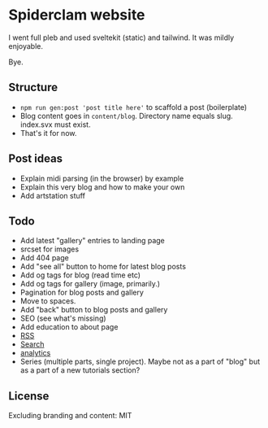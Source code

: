# Spiderclam website

I went full pleb and used sveltekit (static) and tailwind. It was mildly enjoyable.

Bye.

## Structure

- `npm run gen:post 'post title here'` to scaffold a post (boilerplate)
- Blog content goes in `content/blog`. Directory name equals slug. index.svx must exist.
- That's it for now.

## Post ideas

- Explain midi parsing (in the browser) by example
- Explain this very blog and how to make your own
- Add artstation stuff

## Todo

- Add latest "gallery" entries to landing page
- srcset for images
- Add 404 page
- Add "see all" button to home for latest blog posts
- Add og tags for blog (read time etc)
- Add og tags for gallery (image, primarily.)
- Pagination for blog posts and gallery
- Move to spaces.
- Add "back" button to blog posts and gallery
- SEO (see what's missing)
- Add education to about page
- [RSS](https://www.npmjs.com/package/sveltekit-rss)
- [Search](https://www.algolia.com/doc/tools/crawler/netlify-plugin/quick-start/)
- [analytics](https://piwik.pro/pricing/)
- Series (multiple parts, single project). Maybe not as a part of "blog" but as a part of a new tutorials section?

## License

Excluding branding and content: MIT
